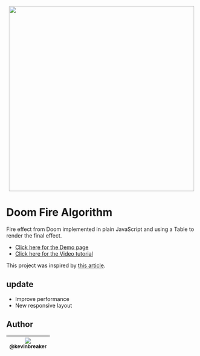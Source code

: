 <p align="center">
  <a href="https://filipedeschamps.github.io/doom-fire-algorithm/playground/1st-implementation-with-tables/">
    <img src="https://github.com/filipedeschamps/doom-fire-algorithm/blob/master/doom-fire.gif?raw=true" width="490">
  </a>
</p>

# Doom Fire Algorithm
Fire effect from Doom implemented in plain JavaScript and using a Table to render the final effect.

- [Click here for the Demo page](https://filipedeschamps.github.io/doom-fire-algorithm/playground/1st-implementation-with-tables/)
- [Click here for the Video tutorial](https://www.youtube.com/watch?v=HCjDjsHPOco)

This project was inspired by [this article](http://fabiensanglard.net/doom_fire_psx/).
## update
  - Improve performance
  - New responsive layout
## Author

| [<img src="https://avatars3.githubusercontent.com/u/25128546?s=400&u=4a83d0767fbfa101e727a0ba5d2a02bd6853d307&v=4"><br><sub>@kevinbreaker</sub>](https://github.com/kevinbreaker) |
| :---: |
